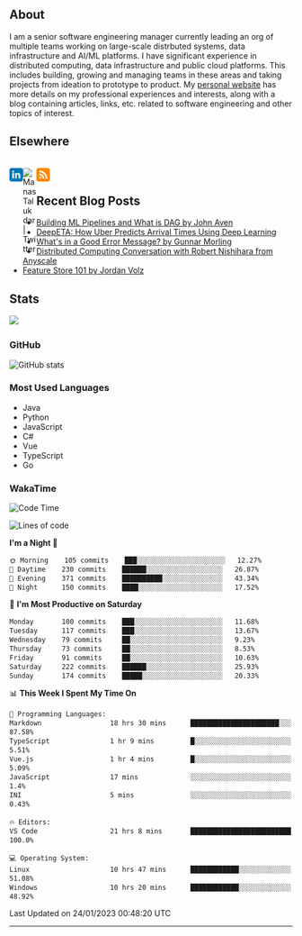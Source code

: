 ## About

I am a senior software engineering manager currently leading an org of multiple teams working on large-scale distrbuted systems, data infrastructure and AI/ML platforms. I have significant experience in distributed computing, data infrastructure and public cloud platforms. This includes building, growing and managing teams in these areas and taking projects from ideation to prototype to product. My [personal website](https://manastalukdar.github.io/) has more details on my professional experiences and interests, along with a blog containing articles, links, etc. related to software engineering and other topics of interest.

## Elsewhere

</br>

<a href="https://www.linkedin.com/in/manastalukdar" target="_blank">
  <img align="left" alt="Manas Talukdar | Linkedin" width="24px" src="https://raw.githubusercontent.com/edent/SuperTinyIcons/master/images/svg/linkedin.svg" />
</a>
<a href="https://www.twitter.com/manastalukdar" target="_blank">
  <img align="left" alt="Manas Talukdar | Twitter" width="24px" src="https://github.com/TheDudeThatCode/TheDudeThatCode/blob/master/Assets/Twitter.svg" />
</a>
<a href="https://manastalukdar.github.io/" target="_blank">
  <img align="left" alt="Manas Talukdar | Website" width="24px" src="https://github.com/edent/SuperTinyIcons/blob/master/images/svg/rss.svg" />
</a>

</br>

## Recent Blog Posts

<!-- BLOG:START -->
- [Building ML Pipelines and What is DAG by John Aven](https://manastalukdar.github.io/blog/2022/03/21/building-ml-pipelines-dag/)
- [DeepETA: How Uber Predicts Arrival Times Using Deep Learning](https://manastalukdar.github.io/blog/2022/03/21/deepeta-uber-predicts-arrival-times-deep-learning/)
- [What&#39;s in a Good Error Message? by Gunnar Morling](https://manastalukdar.github.io/blog/2022/02/11/good-error-message-gunnar-morling/)
- [Distributed Computing Conversation with Robert Nishihara from Anyscale](https://manastalukdar.github.io/blog/2022/01/24/distributed-computing-conversation-robert-nishihara-anyscale/)
- [Feature Store 101 by Jordan Volz](https://manastalukdar.github.io/blog/2022/01/22/feature-store-101-jordan-volz/)
<!-- BLOG:END -->

## Stats

![](https://komarev.com/ghpvc/?username=manastalukdar)

### GitHub

![GitHub stats](https://github-readme-stats.vercel.app/api?username=manastalukdar&show_icons=true&hide_border=true&hide_rank=true&hide_title=true&icon_color=79ff97&text_color=cecac3&bg_color=4d4b4b)

### Most Used Languages

- Java
- Python
- JavaScript
- C#
- Vue
- TypeScript
- Go

<!--
![Top Langs](https://github-readme-stats.vercel.app/api/top-langs/?username=manastalukdar&layout=compact&hide_border=true&hide_title=true&icon_color=79ff97&text_color=cecac3&bg_color=4d4b4b)
-->

### WakaTime

<!--START_SECTION:waka-->
![Code Time](http://img.shields.io/badge/Code%20Time-3%2C223%20hrs%2026%20mins-blue)

![Lines of code](https://img.shields.io/badge/From%20Hello%20World%20I%27ve%20Written-43%20Thousand%20lines%20of%20code-blue)

**I'm a Night 🦉** 

```text
🌞 Morning    105 commits    ███░░░░░░░░░░░░░░░░░░░░░░   12.27% 
🌆 Daytime    230 commits    ██████░░░░░░░░░░░░░░░░░░░   26.87% 
🌃 Evening    371 commits    ██████████░░░░░░░░░░░░░░░   43.34% 
🌙 Night      150 commits    ████░░░░░░░░░░░░░░░░░░░░░   17.52%

```
📅 **I'm Most Productive on Saturday** 

```text
Monday       100 commits    ███░░░░░░░░░░░░░░░░░░░░░░   11.68% 
Tuesday      117 commits    ███░░░░░░░░░░░░░░░░░░░░░░   13.67% 
Wednesday    79 commits     ██░░░░░░░░░░░░░░░░░░░░░░░   9.23% 
Thursday     73 commits     ██░░░░░░░░░░░░░░░░░░░░░░░   8.53% 
Friday       91 commits     ██░░░░░░░░░░░░░░░░░░░░░░░   10.63% 
Saturday     222 commits    ██████░░░░░░░░░░░░░░░░░░░   25.93% 
Sunday       174 commits    █████░░░░░░░░░░░░░░░░░░░░   20.33%

```


📊 **This Week I Spent My Time On** 

```text
💬 Programming Languages: 
Markdown                 18 hrs 30 mins      ██████████████████████░░░   87.58% 
TypeScript               1 hr 9 mins         █░░░░░░░░░░░░░░░░░░░░░░░░   5.51% 
Vue.js                   1 hr 4 mins         █░░░░░░░░░░░░░░░░░░░░░░░░   5.09% 
JavaScript               17 mins             ░░░░░░░░░░░░░░░░░░░░░░░░░   1.4% 
INI                      5 mins              ░░░░░░░░░░░░░░░░░░░░░░░░░   0.43%

🔥 Editors: 
VS Code                  21 hrs 8 mins       █████████████████████████   100.0%

💻 Operating System: 
Linux                    10 hrs 47 mins      ████████████░░░░░░░░░░░░░   51.08% 
Windows                  10 hrs 20 mins      ████████████░░░░░░░░░░░░░   48.92%

```


 Last Updated on 24/01/2023 00:48:20 UTC
<!--END_SECTION:waka-->

---

<!--

**manastalukdar/manastalukdar** is a ✨ _special_ ✨ repository because its `README.md` (this file) appears on your GitHub profile.

Here are some ideas to get you started:

- 🔭 I’m currently working on ...
- 🌱 I’m currently learning ...
- 👯 I’m looking to collaborate on ...
- 🤔 I’m looking for help with ...
- 💬 Ask me about ...
- 📫 How to reach me: ...
- 😄 Pronouns: ...
- ⚡ Fun fact: ...
-->
